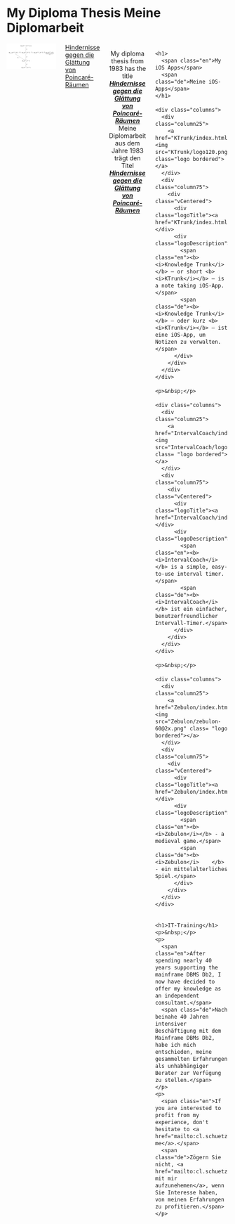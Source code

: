 </div><h1>
  <span class="en">My Diploma Thesis</span>
  <span class="de">Meine Diplomarbeit</span>
</h1>
<div class="columns">
  <div class="column25">
    <a href="Diplomarbeit/Diplomarbeit.pdf"><img src="Diplomarbeit/KommutativesDiagramm.png" class="logo"></a>
  </div>
  <div class="column75">
    <div class="vCentered">
      <div class="logoTitle"><a href="Diplomarbeit/Diplomarbeit.pdf">Hindernisse gegen die Glättung von Poincaré-Räumen</a></div>
      <div class="logoDescription">&nbsp;</div>
    </div>
  </div>
<p style="text-align: center;">
  <span class="en">My diploma thesis from 1983 has the title<br><b><i><a href="Diplomarbeit/Diplomarbeit.pdf">Hindernisse gegen die Glättung von Poincaré-Räumen</a></i></b></span>
  <span class="de">Meine Diplomarbeit aus dem Jahre 1983 trägt den Titel<br><b><i><a href="Diplomarbeit/Diplomarbeit.pdf">Hindernisse gegen die Glättung von Poincaré-Räumen</a></i></b></span>
</p>



    <h1>
      <span class="en">My iOS Apps</span>
      <span class="de">Meine iOS-Apps</span>
    </h1>

    <div class="columns">
      <div class="column25">
        <a href="KTrunk/index.html"><img src="KTrunk/logo120.png" class="logo bordered"></a>
      </div>
      <div class="column75">
        <div class="vCentered">
          <div class="logoTitle"><a href="KTrunk/index.html">KTrunk</a></div>
          <div class="logoDescription">
            <span class="en"><b><i>Knowledge Trunk</i></b> — or short <b><i>KTrunk</i></b> — is a note taking iOS-App.</span>
            <span class="de"><b><i>Knowledge Trunk</i></b> — oder kurz <b><i>KTrunk</i></b> — ist eine iOS-App, um Notizen zu verwalten.</span>
          </div>
        </div>
      </div>
    </div>

    <p>&nbsp;</p>

    <div class="columns">
      <div class="column25">
        <a href="IntervalCoach/index.html"><img src="IntervalCoach/logo120.png" class= "logo bordered"></a>
      </div>
      <div class="column75">
        <div class="vCentered">
          <div class="logoTitle"><a href="IntervalCoach/index.html">IntervalCoach</a></div>
          <div class="logoDescription">
            <span class="en"><b><i>IntervalCoach</i></b> is a simple, easy-to-use interval timer.</span>
            <span class="de"><b><i>IntervalCoach</i></b> ist ein einfacher, benutzerfreundlicher Intervall-Timer.</span>
          </div>
        </div>
      </div>
    </div>

    <p>&nbsp;</p>

    <div class="columns">
      <div class="column25">
        <a href="Zebulon/index.html"><img src="Zebulon/zebulon-60@2x.png" class= "logo bordered"></a>
      </div>
      <div class="column75">
        <div class="vCentered">
          <div class="logoTitle"><a href="Zebulon/index.html">Zebulon</a></div>
          <div class="logoDescription">
            <span class="en"><b><i>Zebulon</i></b> - a medieval game.</span>
            <span class="de"><b><i>Zebulon</i>    </b> - ein mittelalterliches Spiel.</span>
          </div>
        </div>
      </div>
    </div>

    
    <h1>IT-Training</h1>
    <p>&nbsp;</p>
    <p>
      <span class="en">After spending nearly 40 years supporting the mainframe DBMS Db2, I now have decided to offer my knowledge as an independent consultant.</span>
      <span class="de">Nach beinahe 40 Jahren intensiver Beschäftigung mit dem Mainframe DBMs Db2, habe ich mich entschieden, meine gesammelten Erfahrungen als unhabhängiger Berater zur Verfügung zu stellen.</span>
    </p>
    <p>
      <span class="en">If you are interested to profit from my experience, don't hesitate to <a href="mailto:cl.schuetzdeller@icloud.com">contact me</a>.</span>
      <span class="de">Zögern Sie nicht, <a href="mailto:cl.schuetzdeller@icloud.com">Kontakt mit mir aufzunehemen</a>, wenn Sie Interesse haben, von meinen Erfahrungen zu profitieren.</span>
    </p>
  </div>
  

<h3>&nbsp;</h3>


